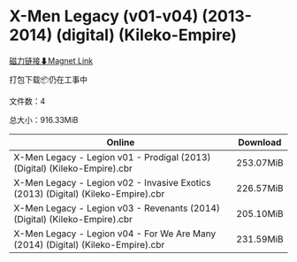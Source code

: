 # X-Men Legacy (v01-v04) (2013-2014) (digital) (Kileko-Empire)

[磁力链接⬇Magnet Link](magnet:?xt=urn:btih:a3919b130fa249201378facf21eb032cc80869f0&dn=X-Men%20Legacy%20%28v01-v04%29%20%282013-2014%29%20%28digital%29%20%28Kileko-Empire%29)

打包下载📦仍在工事中

文件数：4

总大小：916.33MiB

Online | Download
--- | ---
X-Men Legacy - Legion v01 - Prodigal (2013) (Digital) (Kileko-Empire).cbr | 253.07MiB
X-Men Legacy - Legion v02 - Invasive Exotics (2013) (Digital) (Kileko-Empire).cbr | 226.57MiB
X-Men Legacy - Legion v03 - Revenants (2014) (Digital) (Kileko-Empire).cbr | 205.10MiB
X-Men Legacy - Legion v04 - For We Are Many (2014) (Digital) (Kileko-Empire).cbr | 231.59MiB